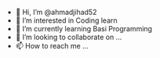 - 👋 Hi, I’m @ahmadjihad52
- 👀 I’m interested in Coding learn
- 🌱 I’m currently learning Basi Programming
- 💞️ I’m looking to collaborate on ...
- 📫 How to reach me ...

<!---
ahmadjihad52/ahmadjihad52 is a ✨ special ✨ repository because its `README.md` (this file) appears on your GitHub profile.
You can click the Preview link to take a look at your changes.
--->
